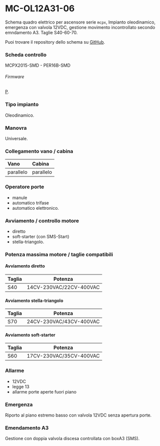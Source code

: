 # MC-OL12A31-06
Schema quadro elettrico per ascensore serie `mcpx`, Impianto oleodinamico, emergenza con valvola 12VDC, gestione movimento incontrollato secondo emndamento A3. Taglie S40-60-70.

Puoi trovare il repository dello schema su
<a href="https://github.com/eca-automs/MC-OL12A31-06" target="_blank">GitHub</a>.

### Scheda controllo
MCPX2015-SMD - PER16B-SMD
###### Firmware
[P](https://docs.ecaq.in/it/info/mcpx-board-manual-p).

### Tipo impianto
Oleodinamico.

### Manovra
Universale.

### Collegamento vano / cabina
| Vano     | Cabina     |
| :------------- | :------------- |
| parallelo | parallelo |

### Operatore porte
* manule
* automatico trifase
* automatico elettronico.

### Avviamento / controllo motore
* diretto
* soft-starter (con SMS-Start)
* stella-triangolo.

### Potenza massima motore / taglie compatibili
#### Avviamento diretto
Taglia|Potenza
---|---
S40|14CV-230VAC/22CV-400VAC

#### Avviamento stella-triangolo
Taglia|Potenza
---|---
S70|24CV-230VAC/43CV-400VAC

#### Avviamento soft-starter
Taglia|Potenza
---|---
S60|17CV-230VAC/35CV-400VAC

### Allarme
* 12VDC
* legge 13
* allarme porte aperte fuori piano

### Emergenza
Riporto al piano estremo basso con valvola 12VDC senza apertura porte.

### Emendamento A3
Gestione con doppia valvola discesa controllata con boxA3 (SMS).
